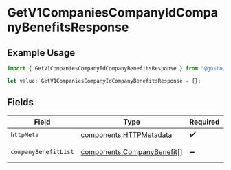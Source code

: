 # GetV1CompaniesCompanyIdCompanyBenefitsResponse

## Example Usage

```typescript
import { GetV1CompaniesCompanyIdCompanyBenefitsResponse } from "@gusto/embedded-api/models/operations/getv1companiescompanyidcompanybenefits.js";

let value: GetV1CompaniesCompanyIdCompanyBenefitsResponse = {};
```

## Fields

| Field                                                                    | Type                                                                     | Required                                                                 | Description                                                              |
| ------------------------------------------------------------------------ | ------------------------------------------------------------------------ | ------------------------------------------------------------------------ | ------------------------------------------------------------------------ |
| `httpMeta`                                                               | [components.HTTPMetadata](../../models/components/httpmetadata.md)       | :heavy_check_mark:                                                       | N/A                                                                      |
| `companyBenefitList`                                                     | [components.CompanyBenefit](../../models/components/companybenefit.md)[] | :heavy_minus_sign:                                                       | Example response                                                         |